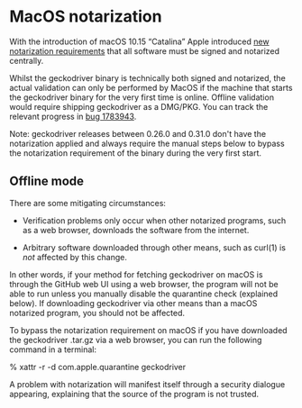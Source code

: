# MacOS notarization

With the introduction of macOS 10.15 “Catalina” Apple introduced
[new notarization requirements] that all software must be signed
and notarized centrally.

Whilst the geckodriver binary is technically both signed and notarized, the
actual validation can only be performed by MacOS if the machine that starts
the geckodriver binary for the very first time is online. Offline validation
would require shipping geckodriver as a DMG/PKG. You can track the relevant
progress in [bug 1783943].

Note: geckodriver releases between 0.26.0 and 0.31.0 don't have the
notarization applied and always require the manual steps below to
bypass the notarization requirement of the binary during the very first start.

[new notarization requirements]: https://developer.apple.com/news/?id=04102019a
[bug 1783943]: https://bugzilla.mozilla.org/show_bug.cgi?id=1783943

## Offline mode

There are some mitigating circumstances:

* Verification problems only occur when other notarized programs,
  such as a web browser, downloads the software from the internet.

* Arbitrary software downloaded through other means, such as
  curl(1) is _not_ affected by this change.

In other words, if your method for fetching geckodriver on macOS
is through the GitHub web UI using a web browser, the program will
not be able to run unless you manually disable the quarantine check
(explained below).  If downloading geckodriver via other means
than a macOS notarized program, you should not be affected.

To bypass the notarization requirement on macOS if you have downloaded
the geckodriver .tar.gz via a web browser, you can run the following
command in a terminal:

  % xattr -r -d com.apple.quarantine geckodriver

A problem with notarization will manifest itself through a security
dialogue appearing, explaining that the source of the program is
not trusted.
